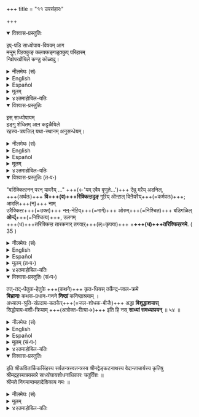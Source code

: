 +++
title = "११ उपसंहारः"

+++
<details open><summary>विश्वास-प्रस्तुतिः</summary>

इप्-पडि साध्योपाय-विषयम् आग  
मऱ्ऱुम् पिऱक्कुङ् कलक्कङ्गळुक्कुप् परिहारम्  
निक्षेपरक्षैयिले कण्डु कॊळ्वदु। 
</details>

<details><summary>नीलमेघः (सं)</summary>

इत्थं साध्योपाय-विषये जायमानानाम् अन्येषाम् अपि व्यामोहानां परिहारो  
निक्षेप-रक्षायां द्रष्टव्यः।
</details>


<details><summary>English</summary>

Similarly answers to other misconceptions that might arise in regard to sādhyopāya (bhakti and prapatti)  
may be found in Nikṣepa rakṣa. 
</details>

<details><summary>Español</summary>

De manera similar, **responde** a otros conceptos erróneos  
que **pueden surgir** con respecto a Sādhyopāya (Bhakti y Prapatti)  
**se puede encontrar** en Nikṣepa rakṣa.
</details>


<details><summary>मूलम्</summary>

इप्पडि साध्योपायविषयमागमऱ्ऱुम् पिऱक्कुङ् गलक्कङ्गळुक्कुप् परिहारम् निक्षेपरक्षैयिले कण्डु कॊळ्वदु। 
</details>

<details><summary>४२तमाहोबिल-यतिः</summary>

इप्पडि इव्वधिकारत्तिल् शोधितमाऩ वळवाले स्वतन्त्रप्रपत्ति विषयत्तिल् प्रपत्तिस्वरूपमे दुर्निरूपमॆऩ्ऱुम्, मानसवाचिककायिकरूपङ्गळाऩ प्रपत्तिकळुक्कु अनुगतलक्षणम् घटियातॆऩ्ऱुम्, इदु अननुष्ठानपराहतमॆऩ्ऱुम् सम्प्रदायविरुद्धमॆऩ्ऱुम् सॊल्लुगिऱ वादिगळुडैय आक्षेपङ्गळुक्कुप् परिहारम् सॊल्लप्पडविल्लैये यॆऩ्ऩ वरुळिच्चॆय्गिऱार् इप्पडि साध्योपायविषयमाग इत्यादिना । निक्षेपरक्षैयिले कण्डुगॊळ्वदु इति । निक्षेपरक्षैयिले सिद्धान्तकथनावसरत्तिल् प्रायशः वादिगळुडैय आक्षेपत्तिऱ्कु समाधानम् सॊल्लप्पट्टिरुप्पदाल् अङ्गेये कण्डुगॊळ्वदॆऩ्ऱु करुत्तु।
</details>


<details open><summary>विश्वास-प्रस्तुतिः</summary>

इस् साध्योपायम्  
इङ्गु शेधितम् आऩ कट्टळैयिले  
रहस्य-त्रयत्तिल् यथा-स्थानम् अनुसन्धेयम्।  
</details>

<details><summary>नीलमेघः (सं)</summary>

अयं साध्योपायोऽत्र शोधित-रीत्या  
रहस्य-त्रये यथा-स्थानम् अनुसंधेयः ॥  
</details>


<details><summary>English</summary>

Sādhyopāya as clarified in this chapter  
should be borne in mind in regard to the three mysteries (mantras) in the appropriate place.
</details>

<details><summary>Español</summary>

Sādhyopāya como **se aclara** en este capítulo  
**debe tenerse** en cuenta con respecto a los tres misterios (mantras) en el lugar apropiado.
</details>


<details><summary>मूलम्</summary>

इस् साध्योपायम् इङ्गु शेधितमाऩ कट्टळैयिले रहस्यत्रयत्तिल् यथास्थानमनुसन्धेयम्।  
</details>

<details><summary>४२तमाहोबिल-यतिः</summary>

आऩाल् इङ्गु इव्वळवु शोधनत्तिऱ्कु प्रयोजनमॆऩ् ऎऩ्ऩ? शोधितप्रकारत्ताले रहस्यत्रयत्तिल् नमःपदादिगळिल् अनुसन्धानमे प्रयोजनमॆऩ्गिऱर् इस्साध्योपायमित्यादिना ।  
</details>



<details open><summary>विश्वास-प्रस्तुतिः (त॰प॰)</summary>

"वरिक्किऩ्ऱनन् परन् यावरैय् …" +++(←'यम् एवैष वृणुते…')+++ ऎन्नु मऱैय् अदनिल्,  
+++(अर्थतः)+++ **वि+++(व)+++रिक्किऩ्ऱदुङ्** गुऱिय् ऒऩ्ऱाल् विऩैयरैय्+++(=कर्मवतः)+++; आदलि+++(न्)+++ नाम्  
उरैक्किऩ्ऱ+++(=उक्त)+++ नऩ्-नॆऱिय्+++(=मार्ग)+++ ओरुम्+++(=निश्चित)+++ बडिगळिल् **ओर्न्द्**+++(=निश्चित्य)+++, उलगम्  
+++(ध)+++तरिक्किऩ्ऱ तारकनार् तगवाऱ्‌+++(ल्=कृपया)+++ +**+++(ध)+++तरिक्किऩ्ऱनमे**. ( 35 )
</details>

<details><summary>नीलमेघः (सं)</summary>

> 12 'वृणुते परो यम् इति ('यम् एवैष वृणुते') इति वेदे  
प्रकाश्यमानम् अपि पापिनः व्याजेन केनचित् 

इत्य् अतो वयं  
प्रोक्तस्य सन्मार्गस्य विचारण-प्रकारेषु विचारं विधाय  
लोक-धारकस्य तारकस्य कृपया धृता भवामः ॥ 
</details>


<details><summary>English</summary>

The Śruti states at length  
that the Supreme Being chooses those who should win His grace;  
but this choice (of the jīva bound by karma for the bestowal of His grace)  
is based on some consideration.  
Therefore we obtain redemption by the mercy of the Lord  
who, as antaryāmī, supports the world  
and, as Saviour, helps us cross the sea of saṁsāra  
and by understanding clearly the good paths for winning His grace (bhakti and prapatti)  
as described in the śāstras.
</details>

<details><summary>Español</summary>

Los estados Śruti finalmente  
que el ser supremo **elige** a aquellos que **deberían ganar** su gracia;  
Pero esta **elección** (del Jīva **atado** por el karma por la **otorgante** de su gracia)  
**se basa** en alguna **consideración**.  
Por lo tanto, **obtenemos** la **redención** por la misericordia del Señor  
quien, como antaryāmī, **apoya** al mundo  
Y, como Salvador, **nos ayuda** a **cruzar** el mar de Saṁsāra  
Y al **comprender** claramente los buenos caminos para **ganar** su gracia (Bhakti y Prapatti)  
Como **se describe** en los Śāstras.
</details>


<details><summary>मूलम् (त॰प॰)</summary>

वरिक्किऩ्ऱनन् परन् यावरैयॆन्नु मऱैयदनिल्  
विरिक्किऩ्ऱदुङ्गुऱियॊऩ्ऱाल् विनैयरैयादलिनाम्  
उरैक्किऩ्ऱ नन्नॆऱियोरुम्बडिगळिलोर्न्दुलगम्  
तरिक्किऩ्ऱ तारगनार् तगवाऱ्‌ ऱरिक्किऩ्ऱनमे. ( 35 )
</details>


<details><summary>४२तमाहोबिल-यतिः</summary>

इऩि 

> ‘‘यमेवैष वृणेते तेन लभ्यः’’; ऎऩ्गिऱ श्रुतियिल्  
इन्द भगवाऩ् ऎवऩैत् तऩ्ऩै यडैयवेण्डुमॆऩ्ऱु वरिक्किऱाऩो  
अवऩालेये भगवाऩ् अडैयप्पडु किऱाऩॆऩ्ऱु सॊल्लियिरुप्पदाल्  
भगवत्-प्राप्तिक्कु भगवद्-वरणमे हेतुवागत् तोऩ्ऱुगैयाल्  
भक्तिप्रपत्तिकळ् मोक्षत्तिऱ्कु उपायङ्गळागुमो?  

> आऩाल् अऩ्ऱो अन्द साध्योपायङ्गळै मुऩ् सॊऩ्ऩबडि शोधिक्कवेण्डुवद् 

ऎऩ्गिऱ शङ्गैयै परिहरिया निऩ्ऱुगॊण्डु  
अधिकारार्थत्तै ऒरु पाट्टाले सङ्ग्रहिक्किऱार् वरिक्किऩ्ऱऩऩित्यादि । 

परऩ् - परमात्मा, यारै वरिक्किऩ्ऱऩऩॆऩ्ऱु - यादॊरु पुरुषऩै वरिक्किऩ्ऱऩऩॆऩ्ऱु, मऱैयदऩिल् - ‘‘यमेवैष वृणुते तेन लभ्यः’’ ऎऩ्गिऱ वेदत्तिले,  
विरिक्किऩ्ऱदुम् - विस्तरित्तुच् चॊल्लप् पडुम् वरणमुम्,  
गुऱियॊऩ्ऱाल् - ऒरु व्याजत्तैयिट्टु अन्यथा सर्वमुक्तिप्रसङ्गम् वरुम् ऎऩ्ऱु करुत्तु।

विऩैयरै - अपराधिकळै, इदु हेतुगर्भविशेषणम्। अपराधित्वात् ऎऩ्ऱबडि।  

आदलिल् - आगैयाले, नाम् - वयं, उरैक्किऩ्ऱ - शास्त्रङ्गळिले सॊल्लप्पडुगिऱ, नऩ्ऩॆऱि - भक्तिप्रपत्तिरूप नल्लमार्गङ्गळिले, ओरुम् पडिगळिल् - शास्त्रङ्गळिल् सॊल्लुम् प्रकारङ्गळिले, शास्त्रोक्त-प्रकारेणेत्यर्थः ओर्न्दु - सिद्धोपायमे प्रधानम्, भक्तिप्रपत्तिरूपसाध्योपायङ्गळ् तद्वशीकरण-हेतुक्कळ् ऎऩ्ऱु तॆळिन्दु,  
उलगम् - लोगङ्गळै, तरिक्किऩ्ऱ - अन्तर्यामियाग धरित्तुक् कॊण्डिरुक्किऱ, तारगऩार् - उत्तारकऩाऩ भगवाऩुडैय, तगवाल् - मुख्योपायमागच् चॊल्लप्पट्ट कृपैयाले, तरिक्किऩ्ऱऩमे - विश्वसित्तु आत्मधारणम् पण्णुकिऱोमॆऩ्ऱबडि।  
</details>


<details open><summary>विश्वास-प्रस्तुतिः (सं॰प॰)</summary>

तत्-तद्-धैतुक-हेतुके +++(कथने)+++ कृत-धियस् तर्केन्द्र-जाल-क्रमे  
**बिभ्राणाः** कथक-प्रधान-गणने **निष्ठां** कनिष्ठाश्रयाम् ।  
अध्यात्म-श्रुति-संप्रदाय-कतकैर्+++(=जल-शोधक-बीजैः)+++ अद्धा **विशुद्धाशयास्**  
सिद्धोपाय-वशी-क्रियाम् +++(अत्रोक्त-रीत्या→)+++ इति हि नस् **साध्यां समध्यापयन्** ॥ ५४ ॥
</details>

<details><summary>नीलमेघः (सं)</summary>

तत्-तद्-धैतुक-हेतुके +++(कथने)+++ कृत-धियस् तर्केन्द्र-जाल-क्रमे  
**बिभ्राणाः** कथक-प्रधान-गणने **निष्ठां** कनिष्ठाश्रयाम् ।  
अध्यात्म-श्रुति-संप्रदाय-कतकैर्+++(=जल-शोधक-बीजैः)+++ अद्धा **विशुद्धाशयास्**  
सिद्धोपाय-वशी-क्रियाम् +++(अत्रोक्त-रीत्या→)+++ इति हि नस् **साध्यां समध्यापयन्** ॥ ५४ ॥
</details>

<details><summary>English</summary>

Those (great men) who were well-versed in the dialectical methods of rationalists  
which resemble the art of conjuring,  

who stand first like the little finger  
while counting men renowned in argument  

and whose thoughts have been rendered clear by the soap-nut of the Upaniṣads and the tradition that has followed therefrom--  

(those great men) have taught us, in the manner described in this chapter, that Sādhyopāya (bhakti and prapatti) are the means of securing the favour of Siddhopāya (namely BHAGAVĀN ).
</details>

<details><summary>Español</summary>

Aquellos (grandes hombres) que **estaban** bien **versados** en los métodos dialécticos de los racionalistas  
que **se parecen** al arte de conjurar,  

que **se paran** primero como el dedo pequeño
Mientras **contaban** a los hombres reconocidos en la discusión

y cuyos **pensamientos han sido claros** por el jabón de los Upaniṣads y la tradición que **ha seguido** de allí,

(Esos grandes hombres) **nos han enseñado**, de la manera **descrita** en este capítulo, que Sādhyopāya (Bhakti y Prapatti) **son** los medios para **asegurar** el favor de Siddhopāya (es **decir**, Bhagavān).
</details>


<details><summary>मूलम् (सं॰प॰)</summary>

तत्तद्धैतुकहेतुके कृतधियस्तर्केन्द्रजालक्रमे  
बिभ्राणाः कथकप्रधानगणने निष्ठां कनिष्ठाश्रयाम् ।  
अध्यात्मश्रुतिसंप्रदायकतकैरद्धा विशुद्धाशया-  
स्सिद्धोपायवशीक्रियामिति हि नस्साद्ध्यां समध्यापयन् ॥ ५४ ॥
</details>

<details><summary>४२तमाहोबिल-यतिः</summary>

इव्वर्थमॆल्लाम् हेतुवादिगळुडैय तर्केन्द्रजालत्तिल् तीक्ष्णबुद्धिकळायुम् वावदूकप्रधानर् कळायुम्, वेदान्तपरिचयातिशययत्ताले विशुद्धमनस्कर्गळायुमुळ्ळ नम्माचार्यर्गळाल् उपदेशिक्कप्पट्टदॆऩ्ऱु ऒरु श्लोकत्ताले यरुळिच्चॆय्गिऱार् तत्तद्धैतुकेति । तत्तद्धैतुकहेतुके – हेतुमात्रत्ताले स्वाभिलषितत्तै साधिक्किऱवर्गळ् हैतुकर्गळ्। ते ते हैतुकाः तत्तद्धैतुकाः, त एव हेतवः कारणभूताः यस्मिन्, पलबडियाऩ हेतुवादिगळाले प्रवर्तिप्पिक्कप्पट्ट, अदावदु केवलशुष्कतार्किकर्गळाले प्रवर्तिप्पिक्कप्पट्ट ऎऩ्ऱबडि। तर्केन्द्रजालक्रमे – कुतर्कङ्गळागिऱ इन्द्रजालविद्यैयिऩ् रीदियिले, कृतधियः - नऩ्ऱाग शिक्षिक्कप्पट्ट बुद्धियैयुडैयवर्गळाय्, इदऩाल् परमतत्तिऩ् मर्मम् तॆरिन्दवर्गळागैयाले परर्गळाल् कलक्क मुडियामै सूचितमागिऱदु। अत एव कथकप्रधानगणने – कथकाः – वाक्यार्थकुशलाः, तेषां प्रधानगणने – अवर्गळुक्कुळ्ळे प्रधानर्गळै ऎण्णुम्बोदु, अदावदु इवर्गळ् कथकप्रधानर्गळ् इव्वळवु सङ्ख्यैयै युडैयवर्गळॆऩ्ऱु विरल्गळाल् ऎण्णुम्बोदु, कनिष्ठाश्रयां निष्ठां - विरल्गळाल् ऎण्णुम्बोदु कनिष्ठाङ्गुळियिलेये उपक्रमिक्क वेण्डियदाल् नियमेन कनिष्ठाश्रयमाऩ स्थितियै, बिभ्राणाः – भरिक्किऱवर्गळायुम्, अदावदु अनिष्ठाङ्गुळ्या प्रथमगुणनीयतामाश्रयन्तः ऎऩ्ऱबडि। इदऩाल् परर्गळुडैय व्यमोहशामकत्वम् सूचितमागिऱदु। अध्यात्मश्रुतिसम्प्रदायकतकैरिति । इप्पडि वाग्व्यापारमात्रत्ताले प्रसिद्धर्गळ् आय् इरुप्पदु मात्रम् अऩ्ऱिक्के अद्ध्यात्मश्रुति – उपनिषद्रूपङ्गळाऩ श्रुतिकळुडैय, सम्प्रदाय – अविच्छिन्नोपदेशपरम्परैयागिऱ, कतकैः – तेत्ताङ्गॊट्टैगळाले, अद्धा - नऩ्ऱाग, विशुद्ध – परिशुद्धमाऩ, अदावदु - अपार्थरूपपङ्करहितमाऩ, आशयाः – मऩस्सैयुडै यवर्गळायुम्, इत्ताले सत्सम्प्रदायसिद्धि सूचितमागिऱदु। एतादृशा अस्मादाचार्या इति शेषः । साध्यां – साध्योपायमाऩ, सिद्धोपायवशीक्रियां – सिद्धोपायऩाऩ श्रियःपतियिऩुडैय वशीकारहेतुवाऩ भक्तिप्रपत्तिकळै, इति हि - इन्द अधिकारत्तिल् सॊऩ्ऩबडिये, नः – अस्मान्, समध्यापयन् – सम्यगध्यापयन् ।  
</details>


<details open><summary>विश्वास-प्रस्तुतिः</summary>

इति श्रीकवितार्किकसिंहस्य सर्वतन्त्रस्वतन्त्रस्य श्रीमद्वेङ्कटनाथस्य वेदान्ताचार्यस्य कृतिषु  
श्रीमद्रहस्यत्रयसारे साध्योपायशोधनाधिकारः चतुर्विंशः ॥  
श्रीमते निगमान्तमहादेशिकाय नमः ॥
</details>

<details><summary>नीलमेघः (सं)</summary>

इति श्रीकवितार्किकसिंहस्य सर्वतन्त्रस्वतन्त्रस्य श्रीमद्वेङ्कटनाथस्य वेदान्ताचार्यस्य कृतिषु  
श्रीमद्रहस्यत्रयसारे साध्योपायशोधनाधिकारः चतुर्विंशः ॥  
श्रीमते निगमान्तमहादेशिकाय नमः ॥
</details>


<details><summary>मूलम्</summary>

इति श्रीकवितार्किकसिंहस्य सर्वतन्त्रस्वतन्त्रस्य श्रीमद्वेङ्कटनाथस्य वेदान्ताचार्यस्य कृतिषु  
श्रीमद्रहस्यत्रयसारे साध्योपायशोधनाधिकारः चतुर्विंशः ॥  
श्रीमते निगमान्तमहादेशिकाय नमः ॥
</details>

<details><summary>४२तमाहोबिल-यतिः</summary>

॥ इति श्रीमदहोबिलमठास्थाने द्विचत्वारिंशत्पट्टे मूर्द्धाभिषिक्तस्य निरवधिकगुरुभक्तिभरितस्य श्रीलक्ष्मीनृसिंहदिव्यपादुकासेवक श्रीवण्शठकोप श्री श्रीरङ्गशठकोपयतीन्द्रस्य कृतौ श्रीसारबोधिन्याख्यायां व्याख्यायां साध्योपायशोधनाधिकारश्चतुर्विंशः ॥
</details>